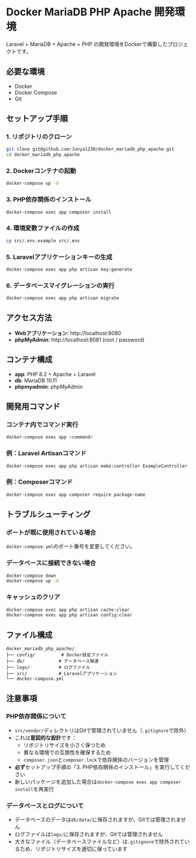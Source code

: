 # Docker MariaDB PHP Apache 開発環境

Laravel + MariaDB + Apache + PHP の開発環境をDockerで構築したプロジェクトです。

## 必要な環境

- Docker
- Docker Compose
- Git

## セットアップ手順

### 1. リポジトリのクローン

```bash
git clone git@github.com:Junya1230/docker_mariadb_php_apache.git
cd docker_mariadb_php_apache
```

### 2. Dockerコンテナの起動

```bash
docker-compose up -d
```

### 3. PHP依存関係のインストール

```bash
docker-compose exec app composer install
```

### 4. 環境変数ファイルの作成

```bash
cp src/.env.example src/.env
```

### 5. Laravelアプリケーションキーの生成

```bash
docker-compose exec app php artisan key:generate
```

### 6. データベースマイグレーションの実行

```bash
docker-compose exec app php artisan migrate
```

## アクセス方法

- **Webアプリケーション**: http://localhost:8080
- **phpMyAdmin**: http://localhost:8081 (root / password)

## コンテナ構成

- **app**: PHP 8.2 + Apache + Laravel
- **db**: MariaDB 10.11
- **phpmyadmin**: phpMyAdmin

## 開発用コマンド

### コンテナ内でコマンド実行
```bash
docker-compose exec app <command>
```

### 例：Laravel Artisanコマンド
```bash
docker-compose exec app php artisan make:controller ExampleController
```

### 例：Composerコマンド
```bash
docker-compose exec app composer require package-name
```

## トラブルシューティング

### ポートが既に使用されている場合
`docker-compose.yml`のポート番号を変更してください。

### データベースに接続できない場合
```bash
docker-compose down
docker-compose up -d
```

### キャッシュのクリア
```bash
docker-compose exec app php artisan cache:clear
docker-compose exec app php artisan config:clear
```

## ファイル構成

```
docker_mariadb_php_apache/
├── config/          # Docker設定ファイル
├── db/             # データベース関連
├── logs/           # ログファイル
├── src/            # Laravelアプリケーション
└── docker-compose.yml
```

## 注意事項

### PHP依存関係について
- `src/vendor/`ディレクトリはGitで管理されていません（`.gitignore`で除外）
- これは**意図的な設計**です：
  - リポジトリサイズを小さく保つため
  - 異なる環境での互換性を確保するため
  - `composer.json`と`composer.lock`で依存関係のバージョンを管理
- **必ず**セットアップ手順の「3. PHP依存関係のインストール」を実行してください
- 新しいパッケージを追加した場合は`docker-compose exec app composer install`を再実行

### データベースとログについて
- データベースのデータは`db/data/`に保存されますが、Gitでは管理されません
- ログファイルは`logs/`に保存されますが、Gitでは管理されません
- 大きなファイル（データベースファイルなど）は`.gitignore`で除外されているため、リポジトリサイズを適切に保っています 